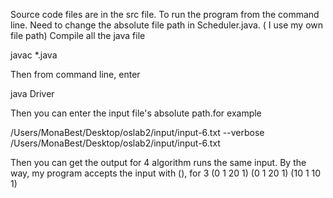 Source code files are in the src file.
To run the program from the command line.
Need to change the absolute file path in Scheduler.java. ( I use my own file path)
Compile all the java file

javac *.java

Then from command line, enter 

java Driver

Then you can enter the input file's absolute path.for example

/Users/MonaBest/Desktop/oslab2/input/input-6.txt
--verbose /Users/MonaBest/Desktop/oslab2/input/input-6.txt


Then you can get the output for 4 algorithm runs the same input.
By the way, my program accepts the input with (), for  3 (0 1 20 1) (0 1 20 1) (10 1 10 1) 



